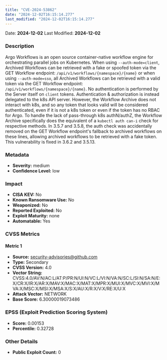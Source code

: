 ```yaml
---
title: "CVE-2024-53862"
date: "2024-12-02T16:15:14.277"
last_modified: "2024-12-02T16:15:14.277"
---
```


Date: **2024-12-02** Last Modified: **2024-12-02**

### Description  
Argo Workflows is an open source container-native workflow engine for orchestrating parallel jobs on Kubernetes. When using `--auth-mode=client`, Archived Workflows can be retrieved with a fake or spoofed token via the GET Workflow endpoint: `/api/v1/workflows/{namespace}/{name}` or when using `--auth-mode=sso`, all Archived Workflows can be retrieved with a valid token via the GET Workflow endpoint: `/api/v1/workflows/{namespace}/{name}`. No authentication is performed by the Server itself on `client` tokens. Authentication & authorization is instead delegated to the k8s API server. However, the Workflow Archive does not interact with k8s, and so any token that looks valid will be considered authenticated, even if it is not a k8s token or even if the token has no RBAC for Argo. To handle the lack of pass-through k8s authN/authZ, the Workflow Archive specifically does the equivalent of a `kubectl auth can-i` check for respective methods. In 3.5.7 and 3.5.8, the auth check was accidentally removed on the GET Workflow endpoint's fallback to archived workflows on these lines, allowing archived workflows to be retrieved with a fake token. This vulnerability is fixed in 3.6.2 and 3.5.13.

### Metadata  
- **Severity:** medium
- **Confidence Level:** low

### Impact  
- **CISA KEV:** No
- **Known Ransomware Use:** No
- **Weaponized:** No
- **Reported Exploited:** No
- **Exploit Maturity:** none
- **Automatable:** Yes

### CVSS Metrics  

#### Metric 1
- **Source:** security-advisories@github.com
- **Type:** Secondary
- **CVSS Version:** 4.0
- **Vector String:** CVSS:4.0/AV:N/AC:L/AT:P/PR:N/UI:N/VC:L/VI:N/VA:N/SC:L/SI:N/SA:N/E:X/CR:X/IR:X/AR:X/MAV:X/MAC:X/MAT:X/MPR:X/MUI:X/MVC:X/MVI:X/MVA:X/MSC:X/MSI:X/MSA:X/S:X/AU:X/R:X/V:X/RE:X/U:X
- **Attack Vector:** NETWORK
- **Base Score:** 6.30000019073486


### EPSS (Exploit Prediction Scoring System)  
- **Score:** 0.00153
- **Percentile:** 0.32728

### Other Details  
- **Public Exploit Count:** 0
